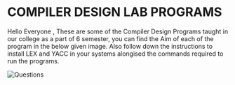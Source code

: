 # COMPILER DESIGN LAB PROGRAMS

Hello Everyone ,
These are some of the Compiler Design Programs taught in our college as a part of 6 semester, you can find the Aim of each of the program in the below given image. Also follow down the instructions to install LEX and YACC in your systems alongised the commands required to run the programs.

![Questions](/Users/yatinsatija/Desktop)

